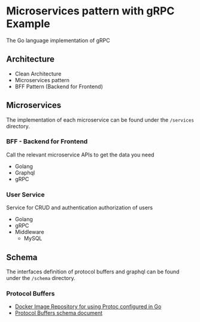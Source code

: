 # Microservices pattern with gRPC Example
The Go language implementation of gRPC

## Architecture
- Clean Architecture
- Microservices pattern
- BFF Pattern (Backend for Frontend)

## Microservices
The implementation of each microservice can be found under the `/services` directory.
### BFF - Backend for Frontend
Call the relevant microservice APIs to get the data you need
- Golang
- Graphql
- gRPC

### User Service
Service for CRUD and authentication authorization of users
- Golang
- gRPC
- Middleware
  - MySQL

## Schema
The interfaces definition of protocol buffers and graphql can be found under the `/schema` directory.

### Protocol Buffers
- [Docker Image Repository for using Protoc configured in Go](https://github.com/hizzuu/protoc)
- [Protocol Buffers schema document](https://github.com/hizzuu/grpc-example/tree/main/schema/proto)
